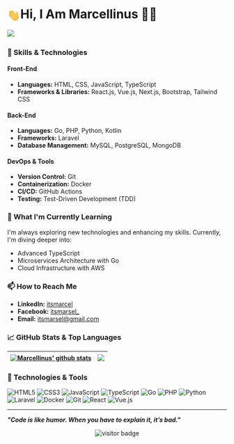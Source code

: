 # <img src="https://raw.githubusercontent.com/ABSphreak/ABSphreak/master/gifs/Hi.gif" width="30px" align="center">Hi, I Am Marcellinus 👨‍💻

![](https://github.com/halfrost/halfrost/blob/master/icons/header_.png)

### 🚀 Skills & Technologies

#### Front-End
- **Languages:** HTML, CSS, JavaScript, TypeScript
- **Frameworks & Libraries:** React.js, Vue.js, Next.js, Bootstrap, Tailwind CSS

#### Back-End
- **Languages:** Go, PHP, Python, Kotlin
- **Frameworks:** Laravel
- **Database Management:** MySQL, PostgreSQL, MongoDB

#### DevOps & Tools
- **Version Control:** Git
- **Containerization:** Docker
- **CI/CD:** GitHub Actions
- **Testing:** Test-Driven Development (TDD)

### 🌱 What I'm Currently Learning
I'm always exploring new technologies and enhancing my skills. Currently, I'm diving deeper into:

- Advanced TypeScript
- Microservices Architecture with Go
- Cloud Infrastructure with AWS

### 📫 How to Reach Me
- **LinkedIn:** [itsmarcel](https://www.linkedin.com/in/itsmarcel/)
- **Facebook:** [itsmarsel_](https://www.instagram.com/itsmarsel_)
- **Email:** [itsmarsel@gmail.com](mailto:itsmarsel@gmail.com)

### 📈 GitHub Stats & Top Languages
| <a href="https://github.com/IMarcellinus/github-readme-stats"><img align="center" src="https://github-readme-stats.vercel.app/api?username=IMarcellinus&show_icons=true&include_all_commits=true&theme=radical&hide_border=true" alt="Marcellinus' github stats" /></a> | <a href="https://github.com/IMarcellinus/github-readme-stats"><img align="center" src="https://github-readme-stats.vercel.app/api/top-langs/?username=IMarcellinus&layout=compact&theme=radical&hide_border=true" /></a> |
| ------------- | ------------- |

### 🔧 Technologies & Tools
![HTML5](https://img.shields.io/badge/-HTML5-E34F26?style=flat-square&logo=html5&logoColor=white)
![CSS3](https://img.shields.io/badge/-CSS3-1572B6?style=flat-square&logo=css3)
![JavaScript](https://img.shields.io/badge/-JavaScript-F7DF1E?style=flat-square&logo=javascript&logoColor=black)
![TypeScript](https://img.shields.io/badge/-TypeScript-007ACC?style=flat-square&logo=typescript)
![Go](https://img.shields.io/badge/-Go-00ADD8?style=flat-square&logo=go)
![PHP](https://img.shields.io/badge/-PHP-777BB4?style=flat-square&logo=php&logoColor=white)
![Python](https://img.shields.io/badge/-Python-3776AB?style=flat-square&logo=python&logoColor=white)
![Laravel](https://img.shields.io/badge/-Laravel-FF2D20?style=flat-square&logo=laravel&logoColor=white)
![Docker](https://img.shields.io/badge/-Docker-2496ED?style=flat-square&logo=docker&logoColor=white)
![Git](https://img.shields.io/badge/-Git-F05032?style=flat-square&logo=git&logoColor=white)
![React](https://img.shields.io/badge/-React-61DAFB?style=flat-square&logo=react&logoColor=black)
![Vue.js](https://img.shields.io/badge/-Vue.js-4FC08D?style=flat-square&logo=vue.js&logoColor=white)

---

_**"Code is like humor. When you have to explain it, it’s bad."**_

<p  align="center">
<img src="https://visitor-badge.laobi.icu/badge?page_id=IMarcellinus" alt="visitor badge"/>       
</p>
